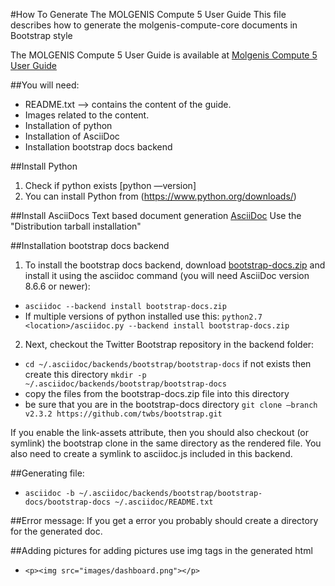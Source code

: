 #How To Generate The MOLGENIS Compute 5 User Guide
This file describes how to generate the molgenis-compute-core documents in Bootstrap style

The MOLGENIS Compute 5 User Guide is available at <a href="https://rawgit.com/molgenis/molgenis-compute/master/molgenis-compute-core/README.html"> Molgenis Compute 5 User Guide</a>

##You will need:
* README.txt --> contains the content of the guide.
* Images related to the content.
* Installation of python
* Installation of AsciiDoc
* Installation bootstrap docs backend

##Install Python
1. Check if python exists [python —version]
2. You can install Python from (https://www.python.org/downloads/)

##Install AsciiDocs
Text based document generation <a href=http://www.methods.co.nz/asciidoc/INSTALL.html />AsciiDoc</a>
Use the "Distribution tarball installation"

##Installation bootstrap docs backend
1. To install the bootstrap docs backend, download <a href="https://github.com/downloads/mojavelinux/asciidoc-bootstrap-docs-backend/bootstrap-docs.zip" />bootstrap-docs.zip</a> and install it using the asciidoc command (you will need AsciiDoc version 8.6.6 or newer):
 * ```asciidoc --backend install bootstrap-docs.zip```
 * If multiple versions of python installed use this: ```python2.7 <location>/asciidoc.py --backend install bootstrap-docs.zip```

2. Next, checkout the Twitter Bootstrap repository in the backend folder:
 * ```cd ~/.asciidoc/backends/bootstrap/bootstrap-docs``` if not exists then create this directory ```mkdir -p ~/.asciidoc/backends/bootstrap/bootstrap-docs``` 
 * copy the files from the bootstrap-docs.zip file into this directory
 * be sure that you are in the bootstrap-docs directory ```git clone —branch v2.3.2 https://github.com/twbs/bootstrap.git```

If you enable the link-assets attribute, then you should also checkout (or symlink) the bootstrap clone in the same directory as the rendered file. You also need to create a symlink to asciidoc.js included in this backend.

##Generating file:
* ```asciidoc -b ~/.asciidoc/backends/bootstrap/bootstrap-docs/bootstrap-docs ~/.asciidoc/README.txt```

##Error message: 
If you get a error you probably should create a directory for the generated doc.

##Adding pictures
for adding pictures use img tags in the generated html
* ```<p><img src="images/dashboard.png"></p>```
